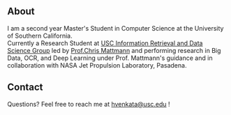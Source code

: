 ## About
I am a second year Master's Student in Computer Science at the University of Southern California. \
Currently a Research Student at [USC Information Retrieval and Data Science Group](http://irds.usc.edu/) led by [Prof.Chris Mattmann](http://sunset.usc.edu/~mattmann/) and performing research in Big Data, OCR, and Deep Learning under Prof. Mattmann's guidance and in collaboration with NASA Jet Propulsion Laboratory, Pasadena.

## Contact
Questions? Feel free to reach me at <hvenkata@usc.edu> !
